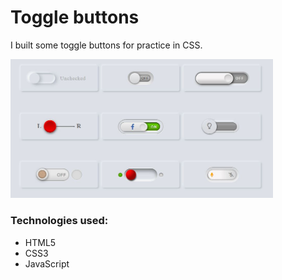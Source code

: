 <h1>Toggle buttons</h1>
<p> I built some toggle buttons for practice in CSS.</p>

<img src="https://github.com/aniribe/Toggle-buttons/blob/master/images/toggles.JPG" width="420">

<h3>Technologies used:</h3>
<ul>
<li>HTML5</li>
<li>CSS3</li>
<li>JavaScript</li>
</ul>

